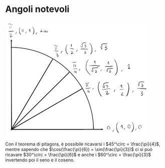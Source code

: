 # Angoli notevoli

![Corrispondenza radianti, coseno, seno e tangente](assets/01.png)

Con il teorema di pitagora, è possibile ricavarsi i $45^\circ = \frac{\pi}{4}$, mentre sapendo che $\cos(\frac{\pi}{6}) = \sin(\frac{\pi}{3})$ ci si può ricavare $30^\circ = \frac{\pi}{6}$ e anche i $60^\circ = \frac{\pi}{3}$ invertendo poi il seno e il coseno.
